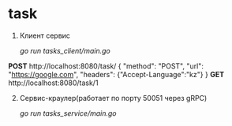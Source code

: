 # task

1. Клиент сервис

    _go run tasks_client/main.go_

**POST** http://localhost:8080/task/
   {
   "method": "POST",
   "url": "https://google.com",
   "headers": {"Accept-Language":"kz"}
   }
**GET** http://localhost:8080/task/1


2. Сервис-краулер(работает по порту 50051 через gRPC)

   _go run tasks_service/main.go_
